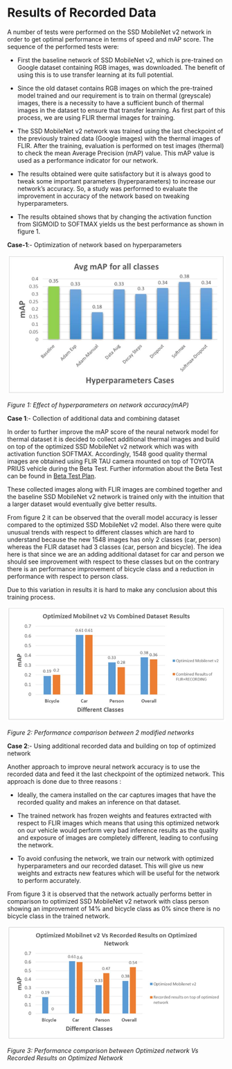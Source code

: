 # Results of Recorded Data

A number of tests were performed on the SSD MobileNet v2 network in order to get optimal performance in terms of speed and mAP score. The sequence of the performed tests were:

- First the baseline network of SSD MobileNet v2, which is pre-trained on Google dataset containing RGB images, was downloaded. The benefit of using this is to use transfer learning at its full potential.
- Since the old dataset contains RGB images on which the pre-trained model trained and our requirement is to train on thermal (greyscale) images, there is a necessity to have a sufficient bunch of thermal images in the dataset to ensure that transfer learning. As first part of this process, we are using FLIR thermal images for training.

- The SSD MobileNet v2 network was trained using the last checkpoint of the previously trained data (Google images) with the thermal images of FLIR. After the training, evaluation is performed on test images (thermal) to check the mean Average Precision (mAP) value. This mAP value is used as a performance indicator for our network.
- The results obtained were quite satisfactory but it is always good to tweak some important parameters (hyperparameters) to increase our network’s accuracy. So, a study was performed to evaluate the improvement in accuracy of the network based on tweaking hyperparameters.

- The results obtained shows that by changing the activation function from SIGMOID to SOFTMAX yields us the best performance as shown in figure 1.

 

**Case-1**:- Optimization of network based on hyperparameters

![img](doc_images/hyperparameters.jpeg)

*Figure 1: Effect of hyperparameters on network accuracy(mAP)*

**Case 1**:- Collection of additional data and combining dataset 

In order to further improve the mAP score of the neural network model for thermal dataset it is decided to collect additional thermal images and build on top of the optimized SSD MobileNet v2 network which was with activation function SOFTMAX. Accordingly, 1548 good quality thermal images are obtained using FLIR TAU camera mounted on top of TOYOTA PRIUS vehicle during the Beta Test. Further information about the Beta Test can be found in [Beta Test Plan](thermal_object_detection/testing_and_results/beta_test_plan/README.md).

These collected images along with FLIR images are combined together and the baseline SSD MobileNet v2 network is trained only with the intuition that a larger dataset would eventually give better results.

From figure 2 it can be observed that the overall model accuracy is lesser compared to the optimized SSD MobileNet v2 model. Also there were quite unusual trends with respect to different classes which are hard to understand because the new 1548 images has only 2 classes (car, person) whereas the FLIR dataset had 3 classes (car, person and bicycle). The idea here is that since we are an adding additional dataset for car and person we should see improvement with respect to these classes but on the contrary there is an performance improvement of bicycle class and a reduction in performance with respect to person class. 

Due to this variation in results it is hard to make any conclusion about this training process.

![img](doc_images/combined_results.jpeg)

*Figure 2: Performance comparison between 2 modified networks*

**Case 2**:- Using additional recorded data and building on top of optimized network

Another approach to improve neural network accuracy is to use the recorded data and feed it the last checkpoint of the optimized network. This approach is done due to three reasons : 

- Ideally, the camera installed on the car captures images that have the recorded quality and makes an inference on that dataset.
- The trained network has frozen weights and features extracted with respect to FLIR images which means that using this optimized network on our vehicle would perform very bad inference results as the quality and exposure of images are completely different, leading to confusing the network.

- To avoid confusing the network, we train our network with optimized hyperparameters and our recorded dataset. This will give us new weights and extracts new features which will be useful for the network to perform accurately.

From figure 3 it is observed that the network actually performs better in comparison to optimized SSD MobileNet v2 network with class person showing an improvement of 14% and bicycle class as 0% since there is no bicycle class in the trained network.

![img](doc_images/recorded_results.jpeg)

*Figure 3: Performance comparison between Optimized network Vs Recorded Results on Optimized Network*

 

 

 
